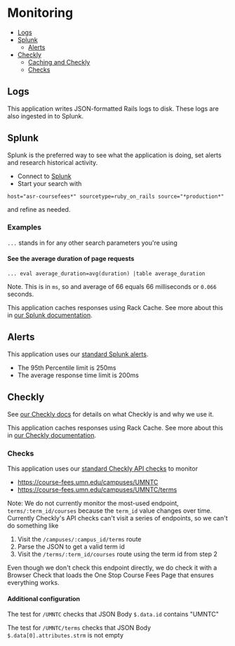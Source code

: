# Monitoring

- [Logs](#Logs)
- [Splunk](#Splunk)
  - [Alerts](#Alerts)
- [Checkly](#Checkly)
  - [Caching and Checkly](#caching-and-checkly)
  - [Checks](#Checks)

## Logs
This application writes JSON-formatted Rails logs to disk. These logs are also ingested in to Splunk.

## Splunk

Splunk is the preferred way to see what the application is doing, set alerts and research historical activity.

- Connect to [Splunk](https://search.splunk.umn.edu/)
- Start your search with

```
host="asr-coursefees*" sourcetype=ruby_on_rails source="*production*"
```

and refine as needed.

### Examples


`...` stands in for any other search parameters you're using

#### See the average duration of page requests

```
... eval average_duration=avg(duration) |table average_duration
```

Note. This is in `ms`, so and average of 66 equals 66 milliseconds or `0.066` seconds.

This application caches responses using Rack Cache. See more about this in [our Splunk documentation](https://github.umn.edu/asrweb/knowledgebucket/tree/main/splunk#caching-and-splunk).

## Alerts

This application uses our [standard Splunk alerts](https://github.umn.edu/asrweb/knowledgebucket/tree/main/splunk).

- The 95th Percentile limit is 250ms
- The average response time limit is 200ms

## Checkly

See [our Checkly docs](https://github.umn.edu/asrweb/knowledgebucket/tree/main/checkly) for details on what Checkly is and why we use it.

This application caches responses using Rack Cache. See more about this in [our Checkly documentation](https://github.umn.edu/asrweb/knowledgebucket/tree/main/checkly#caching-and-checkly).

### Checks

This application uses our [standard Checkly API checks](https://github.umn.edu/asrweb/knowledgebucket/tree/main/checkly) to monitor

- https://course-fees.umn.edu/campuses/UMNTC
- https://course-fees.umn.edu/campuses/UMNTC/terms

Note: We do not currently monitor the most-used endpoint, `terms/:term_id/courses` because the `term_id` value changes over time.
Currently Checkly's API checks can't visit a series of endpoints, so we can't do something like

1. Visit the `/campuses/:campus_id/terms` route
2. Parse the JSON to get a valid term id
3. Visit the `/terms/:term_id/courses` route using the term id from step 2

Even though we don't check this endpoint directly, we do check it with a Browser Check that loads the One Stop Course Fees Page that ensures everything works.

#### Additional configuration

The test for `/UMNTC` checks that JSON Body `$.data.id` contains "UMNTC"

The test for `/UMNTC/terms` checks that JSON Body `$.data[0].attributes.strm` is not empty
